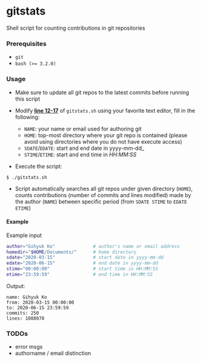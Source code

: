 # gitstats

Shell script for counting contributions in git repositories

### Prerequisites

- `git`
- `bash (>= 3.2.0)`

### Usage

- Make sure to update all git repos to the latest commits before running this script

- Modify [**line 12-17**](gitstats.sh#L12-L17) of `gitstats.sh` using your favorite text editor, fill in the following:
    - `NAME`: your name or email used for authoring git
    - `HOME`: top-most directory where your git repo is contained (please avoid using directories where you do not have execute access)
    - `SDATE`/`EDATE`: start and end date in yyyy-mm-dd_
    - `STIME`/`ETIME`: start and end time in _HH:MM:SS_

- Execute the script:

```console
$ ./gitstats.sh
```

- Script automatically searches all git repos under given directory (`HOME`), counts contributions (number of commits and lines modified) made by the author (`NAME`) between specific period (from `SDATE STIME` to `EDATE ETIME`)

#### Example

Example input

```sh
author="Gihyuk Ko"              # author's name or email address
homedir="$HOME/Documents/"      # home directory
sdate="2020-03-15"              # start date in yyyy-mm-dd
edate="2020-06-15"              # end date in yyyy-mm-dd
stime="00:00:00"                # start time in HH:MM:SS
etime="23:59:59"                # end time in HH:MM:SS
```

Output:

```console
name: Gihyuk Ko
from: 2020-03-15 00:00:00
to: 2020-06-15 23:59:59
commits: 250
lines: 1088070
```

### TODOs
- error msgs
- authorname / email distinction